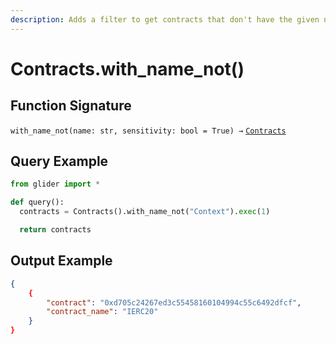 ```yaml
---
description: Adds a filter to get contracts that don't have the given name.
---
```


# Contracts.with\_name\_not()

## Function Signature

`with_name_not(name: str, sensitivity: bool = True) →` [`Contracts`](./)

## Query Example

```python
from glider import *

def query():
  contracts = Contracts().with_name_not("Context").exec(1)

  return contracts
```

## Output Example

```json
{
    {
        "contract": "0xd705c24267ed3c55458160104994c55c6492dfcf",
        "contract_name": "IERC20"
    }
}
```

